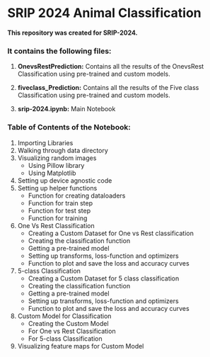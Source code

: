 # SRIP 2024 Animal Classification

**This repository was created for SRIP-2024.**

### It contains the following files:

1. **OnevsRestPrediction:** Contains all the results of the OnevsRest Classification using pre-trained and custom models.

2. **fiveclass_Prediction:** Contains all the results of the Five class Classification using pre-trained and custom models.

3. **srip-2024.ipynb:** Main Notebook

### Table of Contents of the Notebook:
1. Importing Libraries
2. Walking through data directory
4. Visualizing random images
   * Using Pillow library
   * Using Matplotlib
6. Setting up device agnostic code
7. Setting up helper functions
   * Function for creating dataloaders
   * Function for train step
   * Function for test step
   * Function for training
8. One Vs Rest Classification
   * Creating a Custom Dataset for One vs Rest classification
   * Creating the classification function
   * Getting a pre-trained model
   * Setting up transforms, loss-function and optimizers
   * Function to plot and save the loss and accuracy curves
9. 5-class Classification
   * Creating a Custom Dataset for 5 class classification
   * Creating the classification function
   * Getting a pre-trained model
   * Setting up transforms, loss-function and optimizers
   * Function to plot and save the loss and accuracy curves
10. Custom Model for Classification
    * Creating the Custom Model
    * For One vs Rest Classification
    * For 5-class Classification
12. Visualizing feature maps for Custom Model
    



